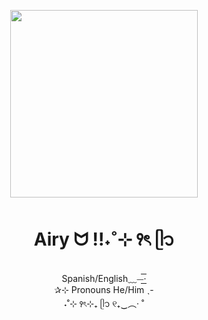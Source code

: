 <p align="center">
<img src="https://github.com/user-attachments/assets/419e6f31-952f-474c-9905-60afaa652838" width="300">

</p>

<h1 align="center">Airy ᗢ !!˖˚⊹ ꣑ৎ‎ ᥫ᭡</h1>
<p align="center">Spanish/English﹏⏤͟͟͟͟͟͟͟͟͟͟͟͟͟͟͟͟͟͟͟͟͟͟͟͟͟͟͟͟͟͟͞͞͞͞͞͞͞‧
<br align="centre">✰⊹ Pronouns He/Him ˎ-
<br align="centre">˖˚⊹ ꣑ৎ‎⊹₊ ᥫ᭡ ୧₊‿︵‧ ˚


<!--
**meows719/meows719** is a ✨ _special_ ✨ repository because its `README.md` (this file) appears on your GitHub profile.

Here are some ideas to get you started:

- 🔭 I’m currently working on ...
- 🌱 I’m currently learning ...
- 👯 I’m looking to collaborate on ...
- 🤔 I’m looking for help with ...
- 💬 Ask me about ...
- 📫 How to reach me: ...
- 😄 Pronouns: ...
- ⚡ Fun fact: ...
-->
